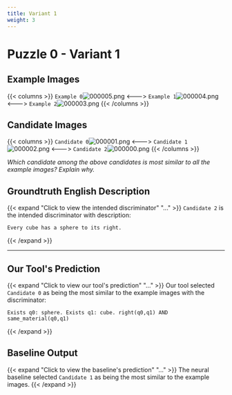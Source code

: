 ```yaml
---
title: Variant 1
weight: 3
---
```


# Puzzle 0 - Variant 1

## Example Images
{{< columns >}}
`Example 0`![000005.png](/clevr-variants/apocope/fovariant-1/render/images/CLEVR_val_000005.png)
<--->
`Example 1`![000004.png](/clevr-variants/apocope/fovariant-1/render/images/CLEVR_val_000004.png)
<--->
`Example 2`![000003.png](/clevr-variants/apocope/fovariant-1/render/images/CLEVR_val_000003.png)
{{< /columns >}}

## Candidate Images
{{< columns >}}
`Candidate 0`![000001.png](/clevr-variants/apocope/fovariant-1/render/images/CLEVR_val_000001.png)
<--->
`Candidate 1`![000002.png](/clevr-variants/apocope/fovariant-1/render/images/CLEVR_val_000002.png)
<--->
`Candidate 2`![000000.png](/clevr-variants/apocope/fovariant-1/render/images/CLEVR_val_000000.png)
{{< /columns >}}

*Which candidate among the above candidates is most similar to all the example images? Explain why.*

## Groundtruth English Description

{{< expand "Click to view the intended discriminator" "..." >}}
`Candidate 2` is the intended discriminator with description:
```plaintext 
Every cube has a sphere to its right.
```
{{< /expand >}}

---



## Our Tool's Prediction

{{< expand "Click to view our tool's prediction" "..." >}}
Our tool selected `Candidate 0` as being the most similar to the example images with the discriminator:
```plaintext
Exists q0: sphere. Exists q1: cube. right(q0,q1) AND same_material(q0,q1)
```
{{< /expand >}}



## Baseline Output

{{< expand "Click to view the baseline's prediction" "..." >}}
The neural baseline selected `Candidate 1` as being the most similar to the example images.
{{< /expand >}}

